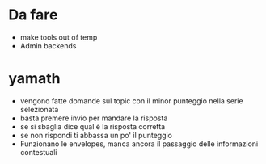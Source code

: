 # Da fare
 - make tools out of temp
 - Admin backends

# yamath
 - vengono fatte domande sul topic con il minor punteggio nella serie selezionata
 - basta premere invio per mandare la risposta
 - se si sbaglia dice qual è la risposta corretta
 - se non rispondi ti abbassa un po' il punteggio
 - Funzionano le envelopes, manca ancora il passaggio delle informazioni contestuali
